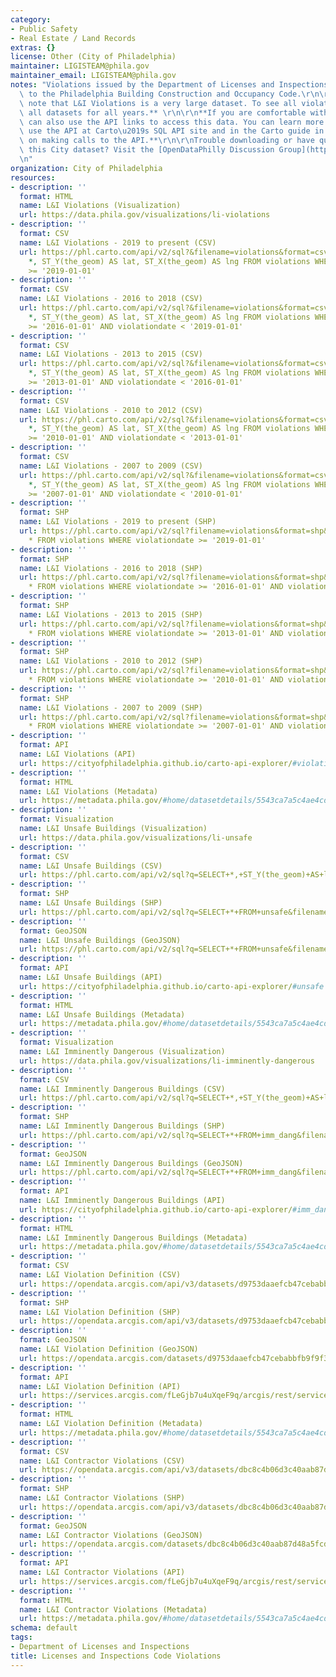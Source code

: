 ```yaml
---
category:
- Public Safety
- Real Estate / Land Records
extras: {}
license: Other (City of Philadelphia)
maintainer: LIGISTEAM@phila.gov
maintainer_email: LIGISTEAM@phila.gov
notes: "Violations issued by the Department of Licenses and Inspections in reference\
  \ to the Philadelphia Building Construction and Occupancy Code.\r\n\r\n**Please\
  \ note that L&I Violations is a very large dataset. To see all violations, download\
  \ all datasets for all years.** \r\n\r\n**If you are comfortable with APIs, you\
  \ can also use the API links to access this data. You can learn more about how to\
  \ use the API at Carto\u2019s SQL API site and in the Carto guide in the section\
  \ on making calls to the API.**\r\n\r\nTrouble downloading or have questions about\
  \ this City dataset? Visit the [OpenDataPhilly Discussion Group](http://www.phila.gov/data/discuss/)\r\
  \n"
organization: City of Philadelphia
resources:
- description: ''
  format: HTML
  name: L&I Violations (Visualization)
  url: https://data.phila.gov/visualizations/li-violations
- description: ''
  format: CSV
  name: L&I Violations - 2019 to present (CSV)
  url: https://phl.carto.com/api/v2/sql?&filename=violations&format=csv&skipfields=cartodb_id,the_geom,the_geom_webmercator&q=SELECT
    *, ST_Y(the_geom) AS lat, ST_X(the_geom) AS lng FROM violations WHERE violationdate
    >= '2019-01-01'
- description: ''
  format: CSV
  name: L&I Violations - 2016 to 2018 (CSV)
  url: https://phl.carto.com/api/v2/sql?&filename=violations&format=csv&skipfields=cartodb_id,the_geom,the_geom_webmercator&q=SELECT
    *, ST_Y(the_geom) AS lat, ST_X(the_geom) AS lng FROM violations WHERE violationdate
    >= '2016-01-01' AND violationdate < '2019-01-01'
- description: ''
  format: CSV
  name: L&I Violations - 2013 to 2015 (CSV)
  url: https://phl.carto.com/api/v2/sql?&filename=violations&format=csv&skipfields=cartodb_id,the_geom,the_geom_webmercator&q=SELECT
    *, ST_Y(the_geom) AS lat, ST_X(the_geom) AS lng FROM violations WHERE violationdate
    >= '2013-01-01' AND violationdate < '2016-01-01'
- description: ''
  format: CSV
  name: L&I Violations - 2010 to 2012 (CSV)
  url: https://phl.carto.com/api/v2/sql?&filename=violations&format=csv&skipfields=cartodb_id,the_geom,the_geom_webmercator&q=SELECT
    *, ST_Y(the_geom) AS lat, ST_X(the_geom) AS lng FROM violations WHERE violationdate
    >= '2010-01-01' AND violationdate < '2013-01-01'
- description: ''
  format: CSV
  name: L&I Violations - 2007 to 2009 (CSV)
  url: https://phl.carto.com/api/v2/sql?&filename=violations&format=csv&skipfields=cartodb_id,the_geom,the_geom_webmercator&q=SELECT
    *, ST_Y(the_geom) AS lat, ST_X(the_geom) AS lng FROM violations WHERE violationdate
    >= '2007-01-01' AND violationdate < '2010-01-01'
- description: ''
  format: SHP
  name: L&I Violations - 2019 to present (SHP)
  url: https://phl.carto.com/api/v2/sql?filename=violations&format=shp&skipfields=cartodb_id&q=SELECT
    * FROM violations WHERE violationdate >= '2019-01-01'
- description: ''
  format: SHP
  name: L&I Violations - 2016 to 2018 (SHP)
  url: https://phl.carto.com/api/v2/sql?filename=violations&format=shp&skipfields=cartodb_id&q=SELECT
    * FROM violations WHERE violationdate >= '2016-01-01' AND violationdate < '2019-01-01'
- description: ''
  format: SHP
  name: L&I Violations - 2013 to 2015 (SHP)
  url: https://phl.carto.com/api/v2/sql?filename=violations&format=shp&skipfields=cartodb_id&q=SELECT
    * FROM violations WHERE violationdate >= '2013-01-01' AND violationdate < '2016-01-01'
- description: ''
  format: SHP
  name: L&I Violations - 2010 to 2012 (SHP)
  url: https://phl.carto.com/api/v2/sql?filename=violations&format=shp&skipfields=cartodb_id&q=SELECT
    * FROM violations WHERE violationdate >= '2010-01-01' AND violationdate < '2013-01-01'
- description: ''
  format: SHP
  name: L&I Violations - 2007 to 2009 (SHP)
  url: https://phl.carto.com/api/v2/sql?filename=violations&format=shp&skipfields=cartodb_id&q=SELECT
    * FROM violations WHERE violationdate >= '2007-01-01' AND violationdate < '2010-01-01'
- description: ''
  format: API
  name: L&I Violations (API)
  url: https://cityofphiladelphia.github.io/carto-api-explorer/#violations
- description: ''
  format: HTML
  name: L&I Violations (Metadata)
  url: https://metadata.phila.gov/#home/datasetdetails/5543ca7a5c4ae4cd66d3ff86/representationdetails/5e99bab227c80700158695b0/
- description: ''
  format: Visualization
  name: L&I Unsafe Buildings (Visualization)
  url: https://data.phila.gov/visualizations/li-unsafe
- description: ''
  format: CSV
  name: L&I Unsafe Buildings (CSV)
  url: https://phl.carto.com/api/v2/sql?q=SELECT+*,+ST_Y(the_geom)+AS+lat,+ST_X(the_geom)+AS+lng+FROM+unsafe&filename=unsafe&format=csv&skipfields=cartodb_id
- description: ''
  format: SHP
  name: L&I Unsafe Buildings (SHP)
  url: https://phl.carto.com/api/v2/sql?q=SELECT+*+FROM+unsafe&filename=unsafe&format=shp&skipfields=cartodb_id
- description: ''
  format: GeoJSON
  name: L&I Unsafe Buildings (GeoJSON)
  url: https://phl.carto.com/api/v2/sql?q=SELECT+*+FROM+unsafe&filename=unsafe&format=geojson&skipfields=cartodb_id
- description: ''
  format: API
  name: L&I Unsafe Buildings (API)
  url: https://cityofphiladelphia.github.io/carto-api-explorer/#unsafe
- description: ''
  format: HTML
  name: L&I Unsafe Buildings (Metadata)
  url: https://metadata.phila.gov/#home/datasetdetails/5543ca7a5c4ae4cd66d3ff86/representationdetails/5e98b247c4d4770015ca69f7/
- description: ''
  format: Visualization
  name: L&I Imminently Dangerous (Visualization)
  url: https://data.phila.gov/visualizations/li-imminently-dangerous
- description: ''
  format: CSV
  name: L&I Imminently Dangerous Buildings (CSV)
  url: https://phl.carto.com/api/v2/sql?q=SELECT+*,+ST_Y(the_geom)+AS+lat,+ST_X(the_geom)+AS+lng+FROM+imm_dang&filename=imm_dang&format=csv&skipfields=cartodb_id
- description: ''
  format: SHP
  name: L&I Imminently Dangerous Buildings (SHP)
  url: https://phl.carto.com/api/v2/sql?q=SELECT+*+FROM+imm_dang&filename=imm_dang&format=shp&skipfields=cartodb_id
- description: ''
  format: GeoJSON
  name: L&I Imminently Dangerous Buildings (GeoJSON)
  url: https://phl.carto.com/api/v2/sql?q=SELECT+*+FROM+imm_dang&filename=imm_dang&format=geojson&skipfields=cartodb_id
- description: ''
  format: API
  name: L&I Imminently Dangerous Buildings (API)
  url: https://cityofphiladelphia.github.io/carto-api-explorer/#imm_dang
- description: ''
  format: HTML
  name: L&I Imminently Dangerous Buildings (Metadata)
  url: https://metadata.phila.gov/#home/datasetdetails/5543ca7a5c4ae4cd66d3ff86/representationdetails/5e98add33441510015135305/
- description: ''
  format: CSV
  name: L&I Violation Definition (CSV)
  url: https://opendata.arcgis.com/api/v3/datasets/d9753daaefcb47cebabbfb9f9f344a91_0/downloads/data?format=csv&spatialRefId=4326
- description: ''
  format: SHP
  name: L&I Violation Definition (SHP)
  url: https://opendata.arcgis.com/api/v3/datasets/d9753daaefcb47cebabbfb9f9f344a91_0/downloads/data?format=shp&spatialRefId=4326
- description: ''
  format: GeoJSON
  name: L&I Violation Definition (GeoJSON)
  url: https://opendata.arcgis.com/datasets/d9753daaefcb47cebabbfb9f9f344a91_0.geojson
- description: ''
  format: API
  name: L&I Violation Definition (API)
  url: https://services.arcgis.com/fLeGjb7u4uXqeF9q/arcgis/rest/services/VIOLATION_DEFINITION/FeatureServer/0/query?outFields=*&where=1%3D1
- description: ''
  format: HTML
  name: L&I Violation Definition (Metadata)
  url: https://metadata.phila.gov/#home/datasetdetails/5543ca7a5c4ae4cd66d3ff86/representationdetails/60f6cc83d3d51d00211c2c5e/
- description: ''
  format: CSV
  name: L&I Contractor Violations (CSV)
  url: https://opendata.arcgis.com/api/v3/datasets/dbc8c4b06d3c40aab87d48a5fcdafc58_0/downloads/data?format=csv&spatialRefId=4326
- description: ''
  format: SHP
  name: L&I Contractor Violations (SHP)
  url: https://opendata.arcgis.com/api/v3/datasets/dbc8c4b06d3c40aab87d48a5fcdafc58_0/downloads/data?format=shp&spatialRefId=4326
- description: ''
  format: GeoJSON
  name: L&I Contractor Violations (GeoJSON)
  url: https://opendata.arcgis.com/datasets/dbc8c4b06d3c40aab87d48a5fcdafc58_0.geojson
- description: ''
  format: API
  name: L&I Contractor Violations (API)
  url: https://services.arcgis.com/fLeGjb7u4uXqeF9q/arcgis/rest/services/CONTRACTOR_VIOLATIONS/FeatureServer/0/query?outFields=*&where=1%3D1
- description: ''
  format: HTML
  name: L&I Contractor Violations (Metadata)
  url: https://metadata.phila.gov/#home/datasetdetails/5543ca7a5c4ae4cd66d3ff86/representationdetails/60a56925ef206f001ed69179/
schema: default
tags:
- Department of Licenses and Inspections
title: Licenses and Inspections Code Violations
---
```

